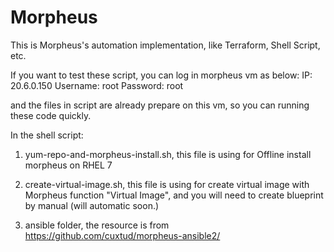 # Morpheus

This is Morpheus's automation implementation, like Terraform, Shell Script, etc.

If you want to test these script, you can log in morpheus vm as below:
IP: 20.6.0.150
Username: root
Password: root

and the files in script are already prepare on this vm, so you can running these code quickly.

In the shell script:
1. yum-repo-and-morpheus-install.sh, this file is using for Offline install morpheus on RHEL 7
2. create-virtual-image.sh, this file is using for create virtual image with Morpheus function "Virtual Image", and you will need to create blueprint by manual
   (will automatic soon.) 

3. ansible folder, the resource is from https://github.com/cuxtud/morpheus-ansible2/
